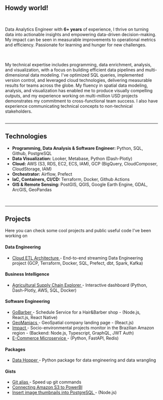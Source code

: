 <div id="header">
  <h2>Howdy world!</h2>
    <br/>

Data Analytics Engineer with <strong>6+ years</strong> of experience, I thrive on turning data into actionable insights and empowering data-driven decision-making. My impact can be seen in measurable improvements to operational metrics and efficiency. Passionate for learning and hunger for new challenges. 

<br>

</div>

<br>

<div id="more">
My technical expertise includes programming, data enrichment, analysis, and visualization, with a focus on building efficient data pipelines and multi-dimensional data modeling. I've optimized SQL queries, implemented version control, and leveraged cloud technologies, delivering measurable results for teams across the globe. My fluency in spatial data modeling, analysis, and visualization has enabled me to produce visually compelling outputs, and my experience working on multi-million USD projects demonstrates my commitment to cross-functional team success. I also have experience communicating technical concepts to non-technical stakeholders. 
</div> 

<br>

___


<div id="tech">
<h2>Technologies</h2>
<ul>
  <li>
    <strong>Programming, Data Analysis & Software Engineer:</strong> Python, SQL, Github, PostgreSQL 
  </li>
  <li>
    <strong>Data Visualization:</strong> Looker, Metabase, Python (Dash-Plotly)
  </li>
  <li>
    <strong>Cloud:</strong> AWS (S3, RDS, EC2, ECS, IAM), GCP (BigQuery, CloudComposer, CloudStorage, IAM)
  </li>
  <li>
    <strong>Orchestrator:</strong> Airflow, Prefect
  </li>
  <li>
    <strong>IaC, Containers, CI/CD:</strong> Terraform, Docker, Github Actions
  </li>
  <li>
    <strong>GIS & Remote Sensing:</strong> PostGIS, QGIS, Google Earth Engine, GDAL, ArcGIS, GeoPandas
  </li>
</ul>
  
<br>


___


<div id="projects">
<h2>Projects</h2>
  <p align="left"> 
    Here you can check some cool projects and public useful code I've been working on
  
  <h4>Data Engineering</h4>
    <ul>
        <li> 
          <a href="https://github.com/tomasoak/dataeng_zoomcamp" target="_blank"> Cloud ETL Architecture </a> - End-to-end streaming Data Engineering project (GCP, Terraform, Docker, SQL, Prefect, dbt, Spark, Kafka)
        </li>
     </ul>
  
  <h4>Business Intelligence</h4>
       <ul>
        <li> 
          <a href="https://github.com/tomasoak/agricultural_supply_chain_explorer" target="_blank"> Agricultural Supply Chain Explorer </a> - Interactive dashboard (Python, Dash-Plotly, AWS, SQL, Docker)
        </li>
      </ul>

 <h4>Software Engineering</h4>
      <ul>
        <li> 
          <a href="https://github.com/tomasoak/gobarber" target="_blank"> GoBarber </a> - Schedule Service for a Hair&Barber shop - (Node.js, React.js, React Native)
        </li>
        <li> <a href="https://geomaniacs-landingpage.netlify.app" target="_blank"> GeoManiacs </a> - GeoSpatial company landing page - (React.js) </li> 
        <li> <a href="http://impacto.imaflora.org/" target="_blank"> Impact </a> -  Socio-environmental projects monitor in the Brazilian Amazon region - (Backend: Node.js, Typescript, GraphQL, JWT Auth) </li> 
        <li> <a href="https://github.com/tomasoak/e_commerce_microservice" target="_blank"> E-Commerce Microservice </a> - (Python, FastAPI, Redis) </li> 
      </ul>
      
      
  <h4>Packages</h4>
      <ul>
        <li> <a href="https://data-hopper.netlify.app/" target="_blank"> Data Hopper </a> - Python package for data engineering and data wrangling </li>
      </ul>
    
  <h4>Gists</h4>
      <ul>
        <li> <a href="https://gist.github.com/tomasoak/f53d6e13f82ec1e40b6045876ea73deb" target="_blank"> Git alias </a> - Speed up git commands </li>
        <li> <a href="https://gist.github.com/tomasoak/d2c010d6e479f433dae596e48c33c8cd" target="_blank"> Connecting Amazon S3 to PowerBI </a> </li>
        <li> 
         <a href="https://gist.github.com/tomasoak/1aec09f1ae92dbaee4afbae84d339076" target="_blank"> Insert image thumbnails into PostgreSQL  </a> - (Node.js)
        </li>
      </ul>
  </p>
</div>
